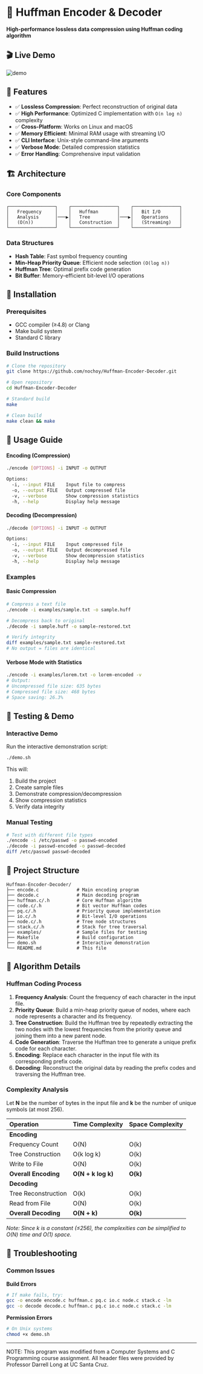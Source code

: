 ﻿# 🚀 Huffman Encoder & Decoder

**High-performance lossless data compression using Huffman coding algorithm**  

## 🎬 Live Demo
![demo](https://github.com/user-attachments/assets/f518d44d-c7e7-4218-b8c6-bec9a8e834c5)

## 🎯 Features

- ✅ **Lossless Compression**: Perfect reconstruction of original data
- ✅ **High Performance**: Optimized C implementation with `O(n log n)` complexity
- ✅ **Cross-Platform**: Works on Linux and macOS
- ✅ **Memory Efficient**: Minimal RAM usage with streaming I/O
- ✅ **CLI Interface**: Unix-style command-line arguments
- ✅ **Verbose Mode**: Detailed compression statistics
- ✅ **Error Handling**: Comprehensive input validation

## 🏗️ Architecture

### Core Components

```
┌─────────────────┐    ┌─────────────────┐    ┌─────────────────┐
│   Frequency     │    │   Huffman       │    │   Bit I/O       │
│   Analysis      │───▶│   Tree          │───▶│   Operations    │
│   (O(n))        │    │   Construction  │    │   (Streaming)   │
└─────────────────┘    └─────────────────┘    └─────────────────┘
```

### Data Structures

- **Hash Table**: Fast symbol frequency counting
- **Min-Heap Priority Queue**: Efficient node selection `(O(log n))`
- **Huffman Tree**: Optimal prefix code generation
- **Bit Buffer**: Memory-efficient bit-level I/O operations

## 🔧 Installation

### Prerequisites
- GCC compiler (≥4.8) or Clang
- Make build system
- Standard C library

### Build Instructions

```bash
# Clone the repository
git clone https://github.com/nochoy/Huffman-Encoder-Decoder.git

# Open repository
cd Huffman-Encoder-Decoder

# Standard build
make

# Clean build
make clean && make
```

## 📖 Usage Guide

#### Encoding (Compression)
```bash
./encode [OPTIONS] -i INPUT -o OUTPUT

Options:
  -i, --input FILE    Input file to compress
  -o, --output FILE   Output compressed file
  -v, --verbose       Show compression statistics
  -h, --help          Display help message
```

#### Decoding (Decompression)
```bash
./decode [OPTIONS] -i INPUT -o OUTPUT

Options:
  -i, --input FILE    Input compressed file
  -o, --output FILE   Output decompressed file
  -v, --verbose       Show decompression statistics
  -h, --help          Display help message
```

### Examples

#### Basic Compression
```bash
# Compress a text file
./encode -i examples/sample.txt -o sample.huff

# Decompress back to original
./decode -i sample.huff -o sample-restored.txt

# Verify integrity
diff examples/sample.txt sample-restored.txt
# No output = files are identical
```

#### Verbose Mode with Statistics
```bash
./encode -i examples/lorem.txt -o lorem-encoded -v
# Output:
# Uncompressed file size: 635 bytes
# Compressed file size: 468 bytes
# Space saving: 26.3%
```

## 🧪 Testing & Demo

### Interactive Demo
Run the interactive demonstration script:
```bash
./demo.sh
```

This will:
1. Build the project
2. Create sample files
3. Demonstrate compression/decompression
4. Show compression statistics
5. Verify data integrity

### Manual Testing
```bash
# Test with different file types
./encode -i /etc/passwd -o passwd-encoded
./decode -i passwd-encoded -o passwd-decoded
diff /etc/passwd passwd-decoded
```

## 📁 Project Structure

```
Huffman-Encoder-Decoder/
├── encode.c              # Main encoding program
├── decode.c              # Main decoding program
├── huffman.c/.h          # Core Huffman algorithm
├── code.c/.h             # Bit vector Huffman codes
├── pq.c/.h               # Priority queue implementation
├── io.c/.h               # Bit-level I/O operations
├── node.c/.h             # Tree node structures
├── stack.c/.h            # Stack for tree traversal
├── examples/             # Sample files for testing
├── Makefile              # Build configuration
├── demo.sh               # Interactive demonstration
└── README.md             # This file
```

## 🧮 Algorithm Details

### Huffman Coding Process

1.  **Frequency Analysis**: Count the frequency of each character in the input file.
2.  **Priority Queue**: Build a min-heap priority queue of nodes, where each node represents a character and its frequency.
3.  **Tree Construction**: Build the Huffman tree by repeatedly extracting the two nodes with the lowest frequencies from the priority queue and joining them into a new parent node.
4.  **Code Generation**: Traverse the Huffman tree to generate a unique prefix code for each character.
5.  **Encoding**: Replace each character in the input file with its corresponding prefix code.
6.  **Decoding**: Reconstruct the original data by reading the prefix codes and traversing the Huffman tree.

### Complexity Analysis

Let **N** be the number of bytes in the input file and **k** be the number of unique symbols (at most 256).

| Operation | Time Complexity | Space Complexity |
| :--- | :--- | :--- |
| **Encoding** |
| Frequency Count | O(N) | O(k) |
| Tree Construction | O(k log k) | O(k) |
| Write to File | O(N) | O(k) |
| **Overall Encoding** | **O(N + k log k)** | **O(k)** |
| **Decoding** |
| Tree Reconstruction| O(k) | O(k) |
| Read from File | O(N) | O(k) |
| **Overall Decoding** | **O(N + k)** | **O(k)** |

*Note: Since k is a constant (≤256), the complexities can be simplified to O(N) time and O(1) space.*

## 🐛 Troubleshooting

### Common Issues

**Build Errors**
```bash
# If make fails, try:
gcc -o encode encode.c huffman.c pq.c io.c node.c stack.c -lm
gcc -o decode decode.c huffman.c pq.c io.c node.c stack.c -lm
```

**Permission Errors**
```bash
# On Unix systems
chmod +x demo.sh
```


---
NOTE: This program was modified from a Computer Systems and C Programming course assignment. All header files were provided by Professor Darrell Long at UC Santa Cruz.
